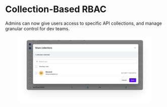 # Collection-Based RBAC

Admins can now give users access to specific API collections, and manage granular control for dev teams.

<figure><img src="../../.gitbook/assets/image (3) (1) (1) (1) (1).png" alt=""><figcaption></figcaption></figure>
